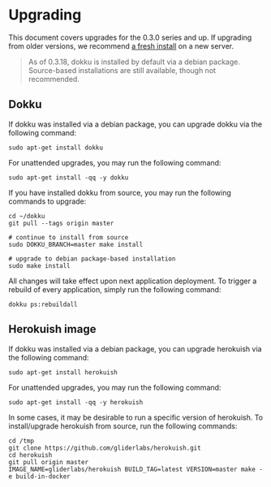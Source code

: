 # Upgrading

This document covers upgrades for the 0.3.0 series and up. If upgrading from older versions, we recommend [a fresh install](http://dokku.viewdocs.io/dokku/installation) on a new server.

> As of 0.3.18, dokku is installed by default via a debian package. Source-based installations are still available, though not recommended.

## Dokku

If dokku was installed via a debian package, you can upgrade dokku via the following command:

```shell
sudo apt-get install dokku
```

For unattended upgrades, you may run the following command:

```shell
sudo apt-get install -qq -y dokku
```

If you have installed dokku from source, you may run the following commands to upgrade:

```shell
cd ~/dokku
git pull --tags origin master

# continue to install from source
sudo DOKKU_BRANCH=master make install

# upgrade to debian package-based installation
sudo make install
```

All changes will take effect upon next application deployment. To trigger a rebuild of every application, simply run the following command:

```shell
dokku ps:rebuildall
```

## Herokuish image

If dokku was installed via a debian package, you can upgrade herokuish via the following command:

```shell
sudo apt-get install herokuish
```

For unattended upgrades, you may run the following command:

```shell
sudo apt-get install -qq -y herokuish
```

In some cases, it may be desirable to run a specific version of herokuish. To install/upgrade herokuish from source, run the following commands:

```shell
cd /tmp
git clone https://github.com/gliderlabs/herokuish.git
cd herokuish
git pull origin master
IMAGE_NAME=gliderlabs/herokuish BUILD_TAG=latest VERSION=master make -e build-in-docker
```

